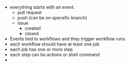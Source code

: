 - everything starts with an event. 
    - pull request
    - push (can be on specefic branch)
    - issue 
        - created
        - closed
- Events tied to workflows and they trigger workflow runs
- each workflow should have at least one job
- each job has one or more step
- each step can be actions or shell command
-